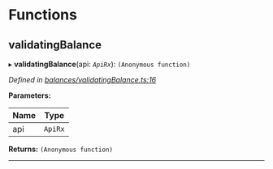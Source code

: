 

# Functions

<a id="validatingbalance"></a>

##  validatingBalance

▸ **validatingBalance**(api: *`ApiRx`*): `(Anonymous function)`

*Defined in [balances/validatingBalance.ts:16](https://github.com/polkadot-js/api/blob/c14d51a/packages/api-derive/src/balances/validatingBalance.ts#L16)*

**Parameters:**

| Name | Type |
| ------ | ------ |
| api | `ApiRx` |

**Returns:** `(Anonymous function)`

___

